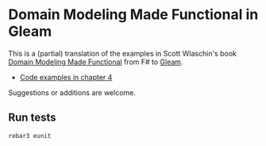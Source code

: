 # Domain Modeling Made Functional in Gleam

This is a (partial) translation of the examples in Scott Wlaschin's book [Domain Modeling Made Functional](https://pragprog.com/book/swdddf/domain-modeling-made-functional) from F# to [Gleam](https://gleam.run/).

* [Code examples in chapter 4](test/chapter_four_test.gleam)

Suggestions or additions are welcome.

## Run tests

```sh
rebar3 eunit
```
